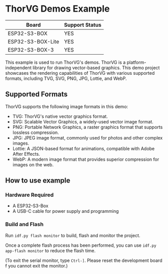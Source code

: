 # ThorVG Demos Example

| Board             | Support Status |
| ----------------- | -------------- |
| ESP32-S3-BOX      | YES            |
| ESP32-S3-BOX-Lite | YES            |
| ESP32-S3-BOX-3    | YES            |

This example is used to run ThorVG's demos. ThorVG is a platform-independent library for drawing vector-based graphics. This demo project showcases the rendering capabilities of ThorVG with various supported formats, including TVG, SVG, PNG, JPG, Lottie, and WebP.

## Supported Formats
ThorVG supports the following image formats in this demo:

 - TVG: ThorVG's native vector graphics format.
 - SVG: Scalable Vector Graphics, a widely-used vector image format.
 - PNG: Portable Network Graphics, a raster graphics format that supports lossless compression.
 - JPG: JPEG image format, commonly used for photos and other complex images.
 - Lottie: A JSON-based format for animations, compatible with Adobe After Effects.
 - WebP: A modern image format that provides superior compression for images on the web.
## How to use example

### Hardware Required

* A ESP32-S3-Box
* A USB-C cable for power supply and programming

### Build and Flash

Run `idf.py flash monitor` to build, flash and monitor the project.

Once a complete flash process has been performed, you can use `idf.py app-flash monitor` to reduce the flash time.

(To exit the serial monitor, type `Ctrl-]`. Please reset the development board f you cannot exit the monitor.)

